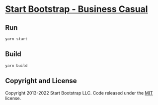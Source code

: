 # [Start Bootstrap - Business Casual](https://startbootstrap.com/theme/business-casual/)

## Run

`yarn start`

## Build

`yarn build`

## Copyright and License

Copyright 2013-2022 Start Bootstrap LLC. Code released under the [MIT](https://github.com/StartBootstrap/startbootstrap-business-casual/blob/master/LICENSE) license.
